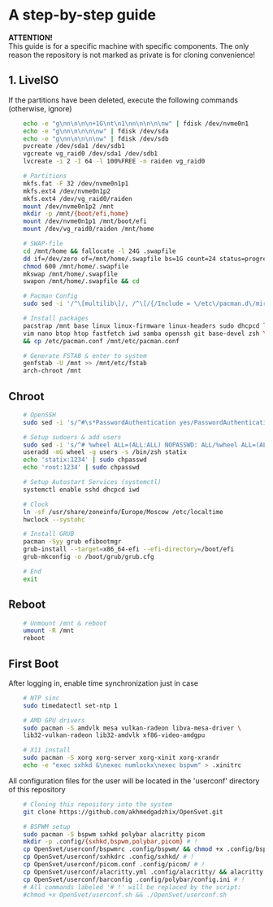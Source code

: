 # A step-by-step guide

**ATTENTION!**</br>
This guide is for a specific machine with specific components. The only reason the repository is not marked as private is for cloning convenience!
## 1. LiveISO
If the partitions have been deleted, execute the following commands (otherwise, ignore)
```bash
    echo -e "g\nn\n\n\n+1G\nt\n1\nn\n\n\n\nw" | fdisk /dev/nvme0n1
    echo -e "g\nn\n\n\n\nw" | fdisk /dev/sda
    echo -e "g\nn\n\n\n\nw" | fdisk /dev/sdb
    pvcreate /dev/sda1 /dev/sdb1
    vgcreate vg_raid0 /dev/sda1 /dev/sdb1
    lvcreate -i 2 -I 64 -l 100%FREE -n raiden vg_raid0
```

```bash
    # Partitions
    mkfs.fat -F 32 /dev/nvme0n1p1
    mkfs.ext4 /dev/nvme0n1p2
    mkfs.ext4 /dev/vg_raid0/raiden
    mount /dev/nvme0n1p2 /mnt
    mkdir -p /mnt/{boot/efi,home}
    mount /dev/nvme0n1p1 /mnt/boot/efi
    mount /dev/vg_raid0/raiden /mnt/home
```

```bash
    # SWAP-file
    cd /mnt/home && fallocate -l 24G .swapfile
    dd if=/dev/zero of=/mnt/home/.swapfile bs=1G count=24 status=progress
    chmod 600 /mnt/home/.swapfile
    mkswap /mnt/home/.swapfile
    swapon /mnt/home/.swapfile && cd
```

```bash
    # Pacman Config
    sudo sed -i '/^\[multilib\]/, /^\[/{/Include = \/etc\/pacman.d\/mirrorlist/s/^#//}' /etc/pacman.conf
```

```bash
    # Install packages
    pacstrap /mnt base linux linux-firmware linux-headers sudo dhcpcd lvm2 \
    vim nano btop htop fastfetch iwd samba openssh git base-devel zsh \
    && cp /etc/pacman.conf /mnt/etc/pacman.conf
```

```bash
    # Generate FSTAB & enter to system
    genfstab -U /mnt >> /mnt/etc/fstab
    arch-chroot /mnt
```

## Chroot
```bash
    # OpenSSH
    sudo sed -i 's/^#\s*PasswordAuthentication yes/PasswordAuthentication yes/' /etc/ssh/sshd_config
```

```bash
    # Setup sudoers & add users
    sudo sed -i 's/^# %wheel ALL=(ALL:ALL) NOPASSWD: ALL/%wheel ALL=(ALL:ALL) NOPASSWD: ALL/' /etc/sudoers
    useradd -mG wheel -g users -s /bin/zsh statix
    echo 'statix:1234' | sudo chpasswd
    echo 'root:1234' | sudo chpasswd
```

```bash
    # Setup Autostart Services (systemctl)
    systemctl enable sshd dhcpcd iwd
```

```bash
    # Clock
    ln -sf /usr/share/zoneinfo/Europe/Moscow /etc/localtime
    hwclock --systohc
```

```bash
    # Install GRUB
    pacman -Syy grub efibootmgr
    grub-install --target=x86_64-efi --efi-directory=/boot/efi
    grub-mkconfig -o /boot/grub/grub.cfg
```

```bash
    # End
    exit
```

## Reboot
```bash
    # Unmount /mnt & reboot
    umount -R /mnt
    reboot
```
## First Boot

After logging in, enable time synchronization just in case
```bash
    # NTP sinc
    sudo timedatectl set-ntp 1
```

```bash
    # AMD GPU drivers
    sudo pacman -S amdvlk mesa vulkan-radeon libva-mesa-driver \
    lib32-vulkan-radeon lib32-amdvlk xf86-video-amdgpu
```

```bash
    # X11 install
    sudo pacman -S xorg xorg-server xorg-xinit xorg-xrandr
    echo -e "exec sxhkd &\nexec numlockx\nexec bspwm" > .xinitrc
```

All configuration files for the user will be located in the 'userconf' directory of this repository

```bash
    # Cloning this repository into the system
    git clone https://github.com/akhmedgadzhix/OpenSvet.git
```

```bash
    # BSPWM setup
    sudo pacman -S bspwm sxhkd polybar alacritty picom
    mkdir -p .config/{sxhkd,bspwm,polybar,picom} # !
    cp OpenSvet/userconf/bspwmrc .config/bspwm/ && chmod +x .config/bspwm/bspwmrc # !
    cp OpenSvet/userconf/sxhkdrc .config/sxhkd/ # !
    cp OpenSvet/userconf/picom.conf .config/picom/ # !
    cp OpenSvet/userconf/alacritty.yml .config/alacritty/ && alacritty migrate # !
    cp OpenSvet/userconf/barconfig .config/polybar/config.ini # !
    # All commands labeled '# !' will be replaced by the script:
    #chmod +x OpenSvet/userconf.sh && ./OpenSvet/userconf.sh
```